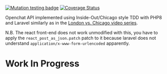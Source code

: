 [![Mutation testing badge](https://img.shields.io/endpoint?style=flat&url=https%3A%2F%2Fbadge-api.stryker-mutator.io%2Fgithub.com%2Fdarksworm%2Fopenchat_kata_inside_out%2Fmaster)](https://dashboard.stryker-mutator.io/reports/github.com/darksworm/openchat_kata_inside_out/master) [![Coverage Status](https://coveralls.io/repos/github/darksworm/openchat_kata_inside_out/badge.svg?branch=master)](https://coveralls.io/github/darksworm/openchat_kata_inside_out?branch=master)

Openchat API implemented using Inside-Out/Chicago style TDD with PHP8 and Laravel similarly as in the
[London vs. Chicago video series](https://cleancoders.com/series/comparativeDesign).

N.B. The react front-end does not work unmodified with this, you have to apply the `react_post_as_json.patch` patch to
it because laravel does not understand `application/x-www-form-urlencoded` apparently.

# Work In Progress
